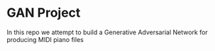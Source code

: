 # GAN Project

In this repo we attempt to build a Generative Adversarial Network for producing MIDI piano files